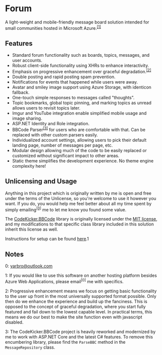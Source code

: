 # Forum

A light-weight and mobile-friendly message board solution intended for small communities hosted in Microsoft Azure.<sup>[[1]](#notes)</sup>

## Features

* Standard forum functionality such as boards, topics, messages, and user accounts.
* Robust client-side functionality using XHRs to enhance interactivity.
* Emphasis on progressive enhancement over graceful degradation.<sup>[[2]](#notes)</sup>
* Double posting and rapid posting spam prevention.
* Notifications for events that happened while users were away.
* Avatar and smiley image support using Azure Storage, with identicon fallback.
* One-touch simple responses to messages called "thoughts".
* Topic bookmarks, global topic pinning, and marking topics as unread allows users to revisit topics later.
* Imgur and YouTube integration enable simplified mobile usage and image sharing.
* ASP.NET Identity and Role integration.
* BBCode Parser<sup>[[3]](#notes)</sup> for users who are comfortable with that. Can be replaced with other custom parsers easily.
* Individualized account settings, allowing users to pick their default landing page, number of messages per page, etc.
* Modular design allowing much of the code to be easily replaced or customized without significant impact to other areas.
* Static theme simplifies the development experience. No theme engine complexity here!

## Unlicensing and Usage

Anything in this project which is originally written by me is open and free under the terms of the Unlicense, so you're welcome to use it however you want. If you do, you would help me feel better about all my time spent by simply emailing<sup>[[0]](#notes)</sup> me to let me know you found some value.

The [CodeKicker.BBCode](http://codekicker.de/) library is originally licensed under the [MIT license](https://github.com/Pablissimo/CodeKicker.BBCode-Mod/blob/master/LICENCE), and my modifications to that specific class library included in this solution inherit this license as well.

Instructions for setup can be found [here](https://github.com/jyarbro/forum/wiki/Setup).1

## Notes

0: yarbro@outlook.com

1: If you would like to use this software on another hosting platform besides Azure Web Applications, please email<sup>[0]</sup> me with specifics.

2: Progressive enhancement means we focus on getting basic functionality to the user up front in the most universally supported format possible. Only then do we enhance the experience and build up the fanciness. This is opposed to the concept of graceful degradation, where you start fully featured and fail down to the lowest capable level. In practical terms, this means we do our best to make the site function even with javascript disabled.

3: The CodeKicker.BBCode project is heavily reworked and modernized by me to work with ASP.NET Core and the latest C# features. To remove this encumbering library, please find the `ParseBBC` method in the `MessageRepository` class.
